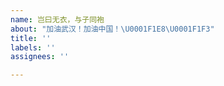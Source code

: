 ```yaml
---
name: 岂曰无衣，与子同袍
about: "加油武汉！加油中国！\U0001F1E8\U0001F1F3"
title: ''
labels: ''
assignees: ''

---
```



